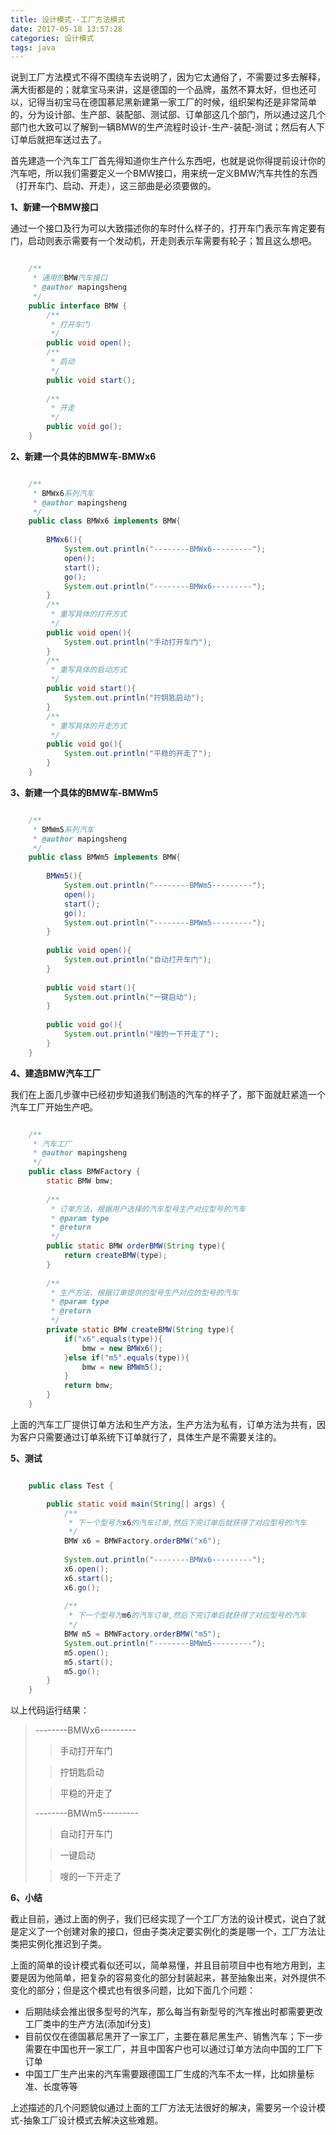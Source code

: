 ```yaml
---
title: 设计模式--工厂方法模式
date: 2017-05-18 13:57:28
categories: 设计模式
tags: java
---
```


说到工厂方法模式不得不围绕车去说明了，因为它太通俗了，不需要过多去解释，满大街都是的；就拿宝马来讲，这是德国的一个品牌，虽然不算太好，但也还可以，记得当初宝马在德国慕尼黑新建第一家工厂的时候，组织架构还是非常简单的，分为设计部、生产部、装配部、测试部、订单部这几个部门，所以通过这几个部门也大致可以了解到一辆BMW的生产流程时设计-生产-装配-测试；然后有人下订单后就把车送过去了。


<!--more-->

首先建造一个汽车工厂首先得知道你生产什么东西吧，也就是说你得提前设计你的汽车吧，所以我们需要定义一个BMW接口，用来统一定义BMW汽车共性的东西（打开车门、启动、开走），这三部曲是必须要做的。

**1、新建一个BMW接口**

通过一个接口及行为可以大致描述你的车时什么样子的，打开车门表示车肯定要有门，启动则表示需要有一个发动机，开走则表示车需要有轮子；暂且这么想吧。

```java

	/**
	 * 通用的BMW汽车接口
	 * @author mapingsheng
	 */
	public interface BMW {
		/**
		 * 打开车门
		 */
		public void open();
		/**
		 * 启动
		 */
		public void start();
		
		/**
		 * 开走
		 */
		public void go();
	}

```

**2、新建一个具体的BMW车-BMWx6**

```java

	/**
	 * BMWx6系列汽车
	 * @author mapingsheng
	 */
	public class BMWx6 implements BMW{
	
		BMWx6(){
			System.out.println("--------BMWx6---------");
			open();
			start();
			go();
			System.out.println("--------BMWx6---------");
		}
		/**
		 * 重写具体的打开方式
		 */
		public void open(){
			System.out.println("手动打开车门");
		}
		/**
		 * 重写具体的启动方式
		 */
		public void start(){
			System.out.println("拧钥匙启动");
		}
		/**
		 * 重写具体的开走方式
		 */
		public void go(){
			System.out.println("平稳的开走了");
		}
	}

```

**3、新建一个具体的BMW车-BMWm5**

```java

	/**
	 * BMWm5系列汽车
	 * @author mapingsheng
	 */
	public class BMWm5 implements BMW{
		
		BMWm5(){
			System.out.println("--------BMWm5---------");
			open();
			start();
			go();
			System.out.println("--------BMWm5---------");
		}
		
		public void open(){
			System.out.println("自动打开车门");
		}
		
		public void start(){
			System.out.println("一键启动");
		}
		
		public void go(){
			System.out.println("嗖的一下开走了");
		}
	}

```

**4、建造BMW汽车工厂**

我们在上面几步骤中已经初步知道我们制造的汽车的样子了，那下面就赶紧造一个汽车工厂开始生产吧。

```java

	/**
	 * 汽车工厂
	 * @author mapingsheng
	 */
	public class BMWFactory {
		static BMW bmw;
		
		/**
		 * 订单方法，根据用户选择的汽车型号生产对应型号的汽车
		 * @param type
		 * @return
		 */
		public static BMW orderBMW(String type){
			return createBMW(type);
		}
		
		/**
		 * 生产方法，根据订单提供的型号生产对应的型号的汽车
		 * @param type
		 * @return
		 */
		private static BMW createBMW(String type){
			if("x6".equals(type)){
				bmw = new BMWx6();
			}else if("m5".equals(type)){
				bmw = new BMWm5();
			}
			return bmw;
		}
	}

```

上面的汽车工厂提供订单方法和生产方法，生产方法为私有，订单方法为共有，因为客户只需要通过订单系统下订单就行了，具体生产是不需要关注的。

**5、测试**

```java

	public class Test {

		public static void main(String[] args) {
			/**
			 * 下一个型号为x6的汽车订单,然后下完订单后就获得了对应型号的汽车
			 */
			BMW x6 = BMWFactory.orderBMW("x6");
			
			System.out.println("--------BMWx6---------");
			x6.open();
			x6.start();
			x6.go();
			
			/**
			 * 下一个型号为m6的汽车订单,然后下完订单后就获得了对应型号的汽车
			 */
			BMW m5 = BMWFactory.orderBMW("m5");
			System.out.println("--------BMWm5---------");
			m5.open();
			m5.start();
			m5.go();
		}
	}

```

以上代码运行结果：


>--------BMWx6---------
>
>>手动打开车门
>
>>拧钥匙启动
>
>>平稳的开走了
>
>--------BMWm5---------
>
>>自动打开车门
>
>>一键启动
>
>>嗖的一下开走了


**6、小结**

截止目前，通过上面的例子，我们已经实现了一个工厂方法的设计模式，说白了就是定义了一个创建对象的接口，但由子类决定要实例化的类是哪一个，工厂方法让类把实例化推迟到子类。

上面的简单的设计模式看似还可以，简单易懂，并且目前项目中也有地方用到，主要是因为他简单，把复杂的容易变化的部分封装起来，甚至抽象出来，对外提供不变化的部分；但是这个模式也有很多问题，比如下面几个问题：

- 后期陆续会推出很多型号的汽车，那么每当有新型号的汽车推出时都需要更改工厂类中的生产方法(添加if分支)
- 目前仅仅在德国慕尼黑开了一家工厂，主要在慕尼黑生产、销售汽车；下一步需要在中国也开一家工厂，并且中国客户也可以通过订单方法向中国的工厂下订单
- 中国工厂生产出来的汽车需要跟德国工厂生成的汽车不太一样，比如排量标准、长度等等


上述描述的几个问题貌似通过上面的工厂方法无法很好的解决，需要另一个设计模式-抽象工厂设计模式去解决这些难题。
